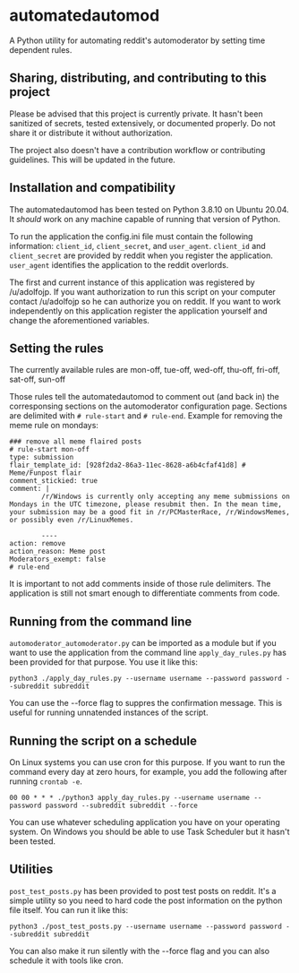 # automatedautomod

A Python utility for automating reddit's automoderator by setting time dependent rules.


## Sharing, distributing, and contributing to this project

Please be advised that this project is currently private. It hasn't been sanitized of secrets, tested extensively, or documented properly. Do not share it or distribute it without authorization.

The project also doesn't have a contribution workflow or contributing guidelines. This will be updated in the future.


## Installation and compatibility

The automatedautomod has been tested on Python 3.8.10 on Ubuntu 20.04. It *should* work on any machine capable of running that version of Python.

To run the application the config.ini file must contain the following information: `client_id`, `client_secret`, and `user_agent`.  `client_id` and `client_secret` are provided by reddit when you register the application. `user_agent` identifies the application to the reddit overlords.

The first and current instance of this application was registered by /u/adolfojp. If you want authorization to run this script on your computer contact /u/adolfojp so he can authorize you on reddit. If you want to work independently on this application register the application yourself and change the aforementioned variables.


## Setting the rules

The currently available rules are mon-off, tue-off, wed-off, thu-off, fri-off, sat-off, sun-off

Those rules tell the automatedautomod to comment out (and back in) the corresponsing sections on the automoderator configuration page. Sections are delimited with `# rule-start` and `# rule-end`. Example for removing the meme rule on mondays:

```
### remove all meme flaired posts
# rule-start mon-off 
type: submission
flair_template_id: [928f2da2-86a3-11ec-8628-a6b4cfaf41d8] # Meme/Funpost flair
comment_stickied: true
comment: |
        /r/Windows is currently only accepting any meme submissions on Mondays in the UTC timezone, please resubmit then. In the mean time, your submission may be a good fit in /r/PCMasterRace, /r/WindowsMemes, or possibly even /r/LinuxMemes.
    
        ----
action: remove
action_reason: Meme post
Moderators_exempt: false
# rule-end
```

It is important to not add comments inside of those rule delimiters. The application is still not smart enough to differentiate comments from code.


## Running from the command line

`automoderator_automoderator.py` can be imported as a module but if you want to use the application from the command line `apply_day_rules.py` has been provided for that purpose. You use it like this:

```
python3 ./apply_day_rules.py --username username --password password --subreddit subreddit
```

You can use the --force flag to suppres the confirmation message. This is useful for running unnatended instances of the script.


## Running the script on a schedule

On Linux systems you can use cron for this purpose. If you want to run the command every day at zero hours, for example, you add the following after running `crontab -e`.

```
00 00 * * * ./python3 apply_day_rules.py --username username --password password --subreddit subreddit --force
```

You can use whatever scheduling application you have on your operating system. On Windows you should be able to use Task Scheduler but it hasn't been tested.


## Utilities

`post_test_posts.py` has been provided to post test posts on reddit. It's a simple utility so you need to hard code the post information on the python file itself. You can run it like this:

```
python3 ./post_test_posts.py --username username --password password --subreddit subreddit
```

You can also make it run silently with the --force flag and you can also schedule it with tools like cron.